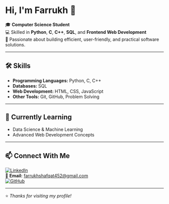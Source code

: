 # Hi, I'm Farrukh 👋

🎓 **Computer Science Student**  
💻 Skilled in **Python**, **C**, **C++**, **SQL**, and **Frontend Web Development**  
🚀 Passionate about building efficient, user-friendly, and practical software solutions.

---

## 🛠 Skills
- **Programming Languages:** Python, C, C++
- **Databases:** SQL
- **Web Development:** HTML, CSS, JavaScript
- **Other Tools:** Git, GitHub, Problem Solving

---

## 🌱 Currently Learning
- Data Science & Machine Learning
- Advanced Web Development Concepts

---

## 📫 Connect With Me
[![LinkedIn](https://img.shields.io/badge/LinkedIn-Farrukh%20Shafqat-blue?style=flat&logo=linkedin)](https://linkedin.com/in/your-link)  
📧 **Email:** farrukhshafqat452@gmail.com  
[![GitHub](https://img.shields.io/badge/GitHub-farrukh--shafqat-black?style=flat&logo=github)](https://github.com/farrukh-shafqat)

---

⭐ *Thanks for visiting my profile!*
